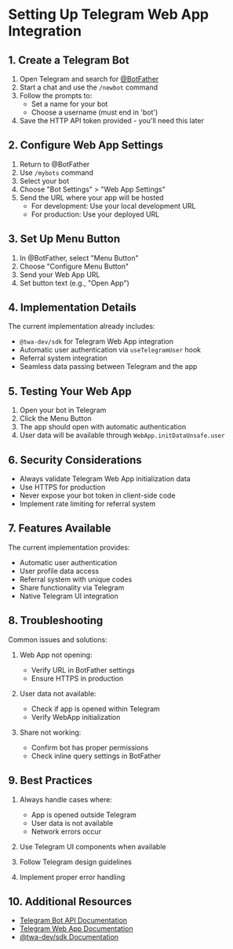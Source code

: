 # Setting Up Telegram Web App Integration

## 1. Create a Telegram Bot

1. Open Telegram and search for [@BotFather](https://t.me/BotFather)
2. Start a chat and use the `/newbot` command
3. Follow the prompts to:
   - Set a name for your bot
   - Choose a username (must end in 'bot')
4. Save the HTTP API token provided - you'll need this later

## 2. Configure Web App Settings

1. Return to @BotFather
2. Use `/mybots` command
3. Select your bot
4. Choose "Bot Settings" > "Web App Settings"
5. Send the URL where your app will be hosted
   - For development: Use your local development URL
   - For production: Use your deployed URL

## 3. Set Up Menu Button

1. In @BotFather, select "Menu Button"
2. Choose "Configure Menu Button"
3. Send your Web App URL
4. Set button text (e.g., "Open App")

## 4. Implementation Details

The current implementation already includes:

- `@twa-dev/sdk` for Telegram Web App integration
- Automatic user authentication via `useTelegramUser` hook
- Referral system integration
- Seamless data passing between Telegram and the app

## 5. Testing Your Web App

1. Open your bot in Telegram
2. Click the Menu Button
3. The app should open with automatic authentication
4. User data will be available through `WebApp.initDataUnsafe.user`

## 6. Security Considerations

- Always validate Telegram Web App initialization data
- Use HTTPS for production
- Never expose your bot token in client-side code
- Implement rate limiting for referral system

## 7. Features Available

The current implementation provides:

- Automatic user authentication
- User profile data access
- Referral system with unique codes
- Share functionality via Telegram
- Native Telegram UI integration

## 8. Troubleshooting

Common issues and solutions:

1. Web App not opening:
   - Verify URL in BotFather settings
   - Ensure HTTPS in production

2. User data not available:
   - Check if app is opened within Telegram
   - Verify WebApp initialization

3. Share not working:
   - Confirm bot has proper permissions
   - Check inline query settings in BotFather

## 9. Best Practices

1. Always handle cases where:
   - App is opened outside Telegram
   - User data is not available
   - Network errors occur

2. Use Telegram UI components when available
3. Follow Telegram design guidelines
4. Implement proper error handling

## 10. Additional Resources

- [Telegram Bot API Documentation](https://core.telegram.org/bots/api)
- [Telegram Web App Documentation](https://core.telegram.org/bots/webapps)
- [@twa-dev/sdk Documentation](https://github.com/twa-dev/sdk)